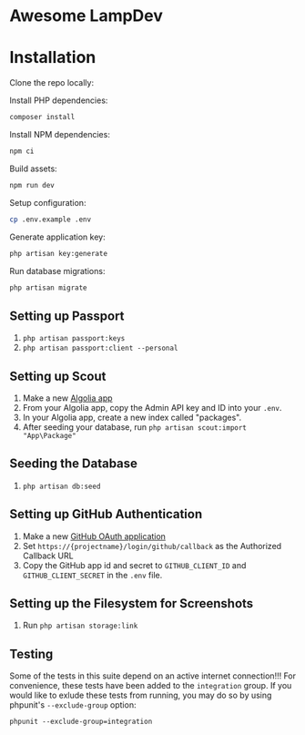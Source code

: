 # Awesome LampDev

# Installation

Clone the repo locally:

Install PHP dependencies:

```sh
composer install
```

Install NPM dependencies:

```sh
npm ci
```

Build assets:

```sh
npm run dev
```

Setup configuration:

```sh
cp .env.example .env
```

Generate application key:

```sh
php artisan key:generate
```

Run database migrations:

```sh
php artisan migrate
```

## Setting up Passport

1. `php artisan passport:keys`
2. `php artisan passport:client --personal`

## Setting up Scout

1. Make a new [Algolia app](https://www.algolia.com/)
2. From your Algolia app, copy the Admin API key and ID into your `.env`.
3. In your Algolia app, create a new index called "packages".
4. After seeding your database, run `php artisan scout:import "App\Package"`

## Seeding the Database

1. `php artisan db:seed`

## Setting up GitHub Authentication

1. Make a new [GitHub OAuth application](https://github.com/settings/tokens)
2. Set `https://{projectname}/login/github/callback` as the Authorized Callback URL
3. Copy the GitHub app id and secret to `GITHUB_CLIENT_ID` and `GITHUB_CLIENT_SECRET` in the `.env` file.

## Setting up the Filesystem for Screenshots

1. Run `php artisan storage:link`

## Testing

Some of the tests in this suite depend on an active internet connection!!!
For convenience, these tests have been added to the `integration` group. If you would like to exlude these tests from running, you may do so by using phpunit's `--exclude-group` option:

```
phpunit --exclude-group=integration
```
